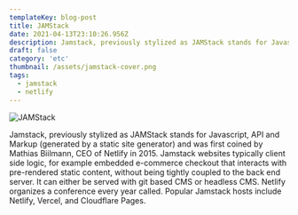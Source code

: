 ```yaml
---
templateKey: blog-post
title: JAMStack
date: 2021-04-13T23:10:26.956Z
description: Jamstack, previously stylized as JAMStack stands for Javascript, API and Markup (generated by a static site generator) and was first coined by Mathias Biilmann, CEO of Netlify in 2015. Jamstack websites typically client side logic, for example embedded e-commerce checkout that interacts with pre-rendered static content, without being tightly coupled to the back end server. It can either be served with git based CMS or headless CMS. Netlify organizes a conference every year called. Popular Jamstack hosts include Netlify, Vercel, and Cloudflare Pages.
draft: false
category: 'etc'
thumbnail: /assets/jamstack-cover.png
tags:
  - jamstack
  - netlify
---
```


![JAMStack](/assets/jamstack-cover.png 'JAMStack')

Jamstack, previously stylized as JAMStack stands for Javascript, API and Markup (generated by a static site generator) and was first coined by Mathias Biilmann, CEO of Netlify in 2015. Jamstack websites typically client side logic, for example embedded e-commerce checkout that interacts with pre-rendered static content, without being tightly coupled to the back end server. It can either be served with git based CMS or headless CMS. Netlify organizes a conference every year called. Popular Jamstack hosts include Netlify, Vercel, and Cloudflare Pages.
